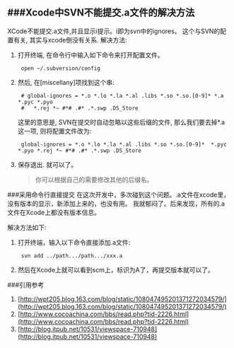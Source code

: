 
###Xcode中SVN不能提交.a文件的解决方法
----
XCode不能提交.a文件,并且显示i提示。i即为svn中的ignores。
这个与SVN的配置有关, 其实与xcode倒没有关系. 解决方法:

1. 打开终端,  在命令行中输入如下命令来打开配置文件。
		
		open ~/.subversion/config
		
2. 然后, 在[miscellany]项找到这个串:  
		
		# global-ignores = *.o *.lo *.la *.al .libs *.so *.so.[0-9]* *.a *.pyc *.pyo
		#   *.rej *~ #*# .#* .*.swp .DS_Store

	这里的意思是, SVN在提交时自动忽略以这些后缀的文件, 那么我们要去掉*.a这一项, 则将配置文件改为:
			
		global-ignores = *.o *.lo *.la *.al .libs *.so *.so.[0-9]*  *.pyc *.pyo *.rej *~ #*# .#* .*.swp .DS_Store   
3. 保存退出. 就可以了。
	>你可以根据自己的需要修改其他的后缀名。


###采用命令行直接提交
在这次开发中，多次碰到这个问题。.a文件在xcode里，没有版本的显示，新添加上来的，也没有用。
我就郁闷了。后来发现，所有的.a文件在Xcode上都没有版本信息。

解决方法如下:     

1. 打开终端，输入以下命令直接添加.a文件:
		
		svn add ../path.../path.../xxx.a
2. 然后在Xcode上就可以看到scm上，标识为A了，再提交版本就可以了。
 
###引用参考
1. [http://wpt205.blog.163.com/blog/static/108047495201371272034579/](http://wpt205.blog.163.com/blog/static/108047495201371272034579/)
2. [http://www.cocoachina.com/bbs/read.php?tid-2226.html](http://www.cocoachina.com/bbs/read.php?tid-2226.html)   
3. [http://blog.itpub.net/10531/viewspace-710948](http://blog.itpub.net/10531/viewspace-710948)


